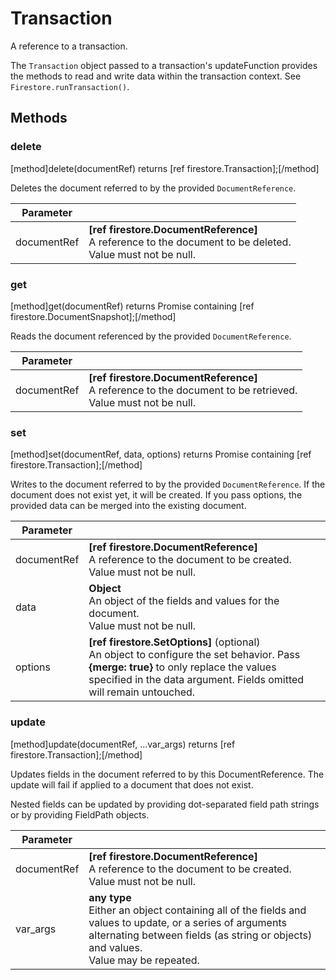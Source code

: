 # Transaction

A reference to a transaction.

The `Transaction` object passed to a transaction's updateFunction provides the methods to read and write data within the transaction context. See `Firestore.runTransaction()`.

## Methods

### delete
[method]delete(documentRef) returns [ref firestore.Transaction];[/method]

Deletes the document referred to by the provided `DocumentReference`.

| Parameter |         |
| --------- | ------- |
| documentRef  | **[ref firestore.DocumentReference]** <br /> A reference to the document to be deleted. <br /> Value must not be null. |

### get
[method]get(documentRef) returns Promise containing [ref firestore.DocumentSnapshot];[/method]

Reads the document referenced by the provided `DocumentReference`.

| Parameter |         |
| --------- | ------- |
| documentRef  | **[ref firestore.DocumentReference]** <br /> A reference to the document to be retrieved. <br /> Value must not be null. |

### set
[method]set(documentRef, data, options) returns Promise containing [ref firestore.Transaction];[/method]

Writes to the document referred to by the provided `DocumentReference`. If the document does not exist yet, it will be created. If you pass options, the provided data can be merged into the existing document.

| Parameter |         |
| --------- | ------- |
| documentRef  | **[ref firestore.DocumentReference]** <br /> A reference to the document to be created. <br /> Value must not be null. |
| data         | **Object** <br /> An object of the fields and values for the document. <br /> Value must not be null. |
| options      | **[ref firestore.SetOptions]** (optional) <br /> An object to configure the set behavior. Pass **{merge: true}** to only replace the values specified in the data argument. Fields omitted will remain untouched. |

### update
[method]update(documentRef, ...var_args) returns [ref firestore.Transaction];[/method]

Updates fields in the document referred to by this DocumentReference. The update will fail if applied to a document that does not exist.

Nested fields can be updated by providing dot-separated field path strings or by providing FieldPath objects.

| Parameter |         |
| --------- | ------- |
| documentRef  | **[ref firestore.DocumentReference]** <br /> A reference to the document to be created. <br /> Value must not be null. |
| var_args  | **any type** <br /> Either an object containing all of the fields and values to update, or a series of arguments alternating between fields (as string or objects) and values. <br /> Value may be repeated. |
